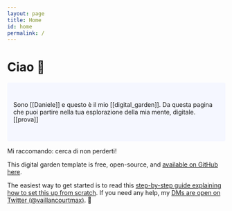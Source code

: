 ```yaml
---
layout: page
title: Home
id: home
permalink: /
---
```

# Ciao 👋

<p style="padding: 3em 1em; background: #f5f7ff; border-radius: 4px;">
Sono [[Daniele]] e questo è il mio [[digital_garden]].
Da questa pagina che puoi partire nella tua esplorazione della mia mente, digitale. [[prova]]

Mi raccomando: cerca di non perderti!

</p>

This digital garden template is free, open-source, and [available on GitHub here](https://github.com/maximevaillancourt/digital-garden-jekyll-template).

The easiest way to get started is to read this [step-by-step guide explaining how to set this up from scratch](https://maximevaillancourt.com/blog/setting-up-your-own-digital-garden-with-jekyll). If you need any help, my [DMs are open on Twitter (@vaillancourtmax)](https://twitter.com/vaillancourtmax). 👋

<style>
  .wrapper {
    max-width: 46em;
  }
</style>
